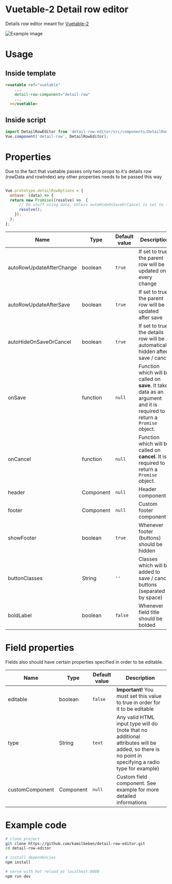 # Vuetable-2 Detail row editor
Details row editor meant for [Vuetable-2](https://github.com/ratiw/vuetable-2)

![Example image](http://bezik712.ayz.pl/assets/detail-row-entry-example.gif)

# Usage
## Inside template
```html
<vuetable ref="vuetable"
    ...
    detail-row-component="detail-row"
    ...
  ></vuetable>
```
## Inside script
```javascript
import DetailRowEditor from 'detail-row-editor/src/components/DetailRowEditor'
Vue.component('detail-row', DetailRowEditor);
```
# Properties
Due to the fact that vuetable passes only two props to it's details row (rowData and rowIndex) any other properties needs to be passed this way
```javascript

Vue.prototype.detailRowOptions = {
  onSave: (data) => {
  return new Promise((resolve) =>  {
      // Do stuff using data. Unless autoHideOnSaveOrCancel is set to false, the details row will be hidden when this promise is resolved
      resolve();
    });
  };
};
```
Name | Type | Default value | Description
--- | --- | --- | ---
autoRowUpdateAfterChange | boolean | `true` | If set to true, the parent row will be updated on every change
autoRowUpdateAfterSave | boolean | `true` | If set to true, the parent row will be updated after save
autoHideOnSaveOrCancel | boolean | `true` | If set to true, the details row will be automatically hidden after save / cancel
onSave | function | `null` | Function which will be called on **save**. It takes data as an argument and it is required to return a `Promise` object. 
onCancel | function | `null` | Function which will be called on **cancel**. It is required to return a `Promise` object.
header | Component | `null` | Header component
footer | Component | `null` | Custom footer component
showFooter | boolean | `true` | Whenever footer (buttons) should be hidden
buttonClasses | String | `''` | Classes which will be added to save / cancel buttons (separated by space)
boldLabel | boolean | `false` | Whenever field title should be bolded 

# Field properties
Fields also should have certain properties specified in order to be editable.

Name | Type | Default value | Description
--- | --- | --- | ---
editable | boolean | `false` | **Important!** You must set this value to true in order for it to be editable
type | String | `text` | Any valid HTML input type will do (note that no additional attributes will be added, so there is no point in specifying a radio type for example)
customComponent | Component | `null` | Custom field component. See example for more detailed informations

# Example code
``` bash
# clone project
git clone https://github.com/kamilbeben/detail-row-editor.git
cd detail-row-editor

# install dependencies
npm install

# serve with hot reload at localhost:8080
npm run dev
```